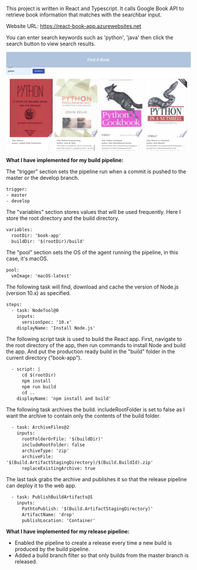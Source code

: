 This project is written in React and Typescript. It calls Google Book API to retrieve book information that matches with the searchbar input.

Website URL: https://react-book-app.azurewebsites.net

You can enter search keywords such as 'python', 'java' then click the search button to view search results.

![app-demo](https://github.com/yvoxu/React-Search-Book-App/blob/master/app-demo.png)

**What I have implemented for my build pipeline:**

The "trigger" section sets the pipeline run when a commit is pushed to the master or the develop branch.

```
trigger:
- master
- develop
```

The "variables" section stores values that will be used frequently. Here I store the root directory and the build directory.
```
variables:
  rootDir: 'book-app'
  buildDir: '$(rootDir)/build'
```

The "pool" section sets the OS of the agent running the pipeline, in this case, it's macOS.
```
pool:
  vmImage: 'macOS-latest'
```

The following task will find, download and cache the version of Node.js (version 10.x) as specified.
```
steps:
  - task: NodeTool@0
    inputs:
      versionSpec: '10.x'
    displayName: 'Install Node.js'
```

The following script task is used to build the React app. First, navigate to the root directory of the app, then run commands to install Node and build the app. And put the production ready build in the "build" folder in the current directory ("book-app").
```
  - script: |
      cd $(rootDir)
      npm install
      npm run build
      cd ..
    displayName: 'npm install and build'
```

The following task archives the build. includeRootFolder is set to false as I want the archive to contain only the contents of the build folder.
```
  - task: ArchiveFiles@2
    inputs:
      rootFolderOrFile: '$(buildDir)'
      includeRootFolder: false
      archiveType: 'zip'
      archiveFile: '$(Build.ArtifactStagingDirectory)/$(Build.BuildId).zip'
      replaceExistingArchive: true
```

The last task grabs the archive and publishes it so that the release pipeline can deploy it to the web app.
```
  - task: PublishBuildArtifacts@1
    inputs:
      PathtoPublish: '$(Build.ArtifactStagingDirectory)'
      ArtifactName: 'drop'
      publishLocation: 'Container'
```
  

**What I have implemented for my release pipeline:**
- Enabled the pipeline to create a release every time a new build is produced by the build pipeline. 
- Added a build branch filter so that only builds from the master branch is released.
